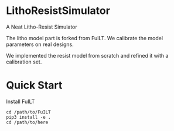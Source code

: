 # LithoResistSimulator
A Neat Litho-Resist Simulator

The litho model part is forked from FuILT. We calibrate the model parameters on real designs.

We implemented the resist model from scratch and refined it with a calibration set.


# Quick Start


Install FuILT
```
cd /path/to/FuILT
pip3 install -e .
cd /path/to/here
```